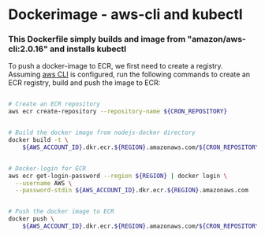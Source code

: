 # Dockerimage - aws-cli and kubectl

### This Dockerfile simply builds and image from "amazon/aws-cli:2.0.16" and installs kubectl

To push a docker-image to ECR, we first need to create a registry. Assuming [aws CLI](https://aws.amazon.com/cli/) is configured, run the following commands to create an ECR registry, build and push the image to ECR:


```sh

# Create an ECR repository
aws ecr create-repository --repository-name ${CRON_REPOSITORY}


# Build the docker image from nodejs-docker directory
docker build -t \
    ${AWS_ACCOUNT_ID}.dkr.ecr.${REGION}.amazonaws.com/${CRON_REPOSITORY} .


# Docker-login for ECR
aws ecr get-login-password --region ${REGION} | docker login \
  --username AWS \
  --password-stdin ${AWS_ACCOUNT_ID}.dkr.ecr.${REGION}.amazonaws.com


# Push the docker image to ECR
docker push \
    ${AWS_ACCOUNT_ID}.dkr.ecr.${REGION}.amazonaws.com/${CRON_REPOSITORY}:latest

```
